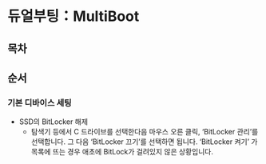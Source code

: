 # 듀얼부팅：MultiBoot

## 목차

## 순서

### 기본 디바이스 세팅

- SSD의 BitLocker 해제
  - 탐색기 등에서 C 드라이브를 선택한다음 마우스 오른 클릭, ‘BitLocker 관리’를 선택합니다. 그 다음 ‘BitLocker 끄기’를 선택하면 됩니다. ‘BitLocker 켜기’ 가 목록에 뜨는 경우 애초에 BitLock가 걸려있지 않은 상황입니다.
